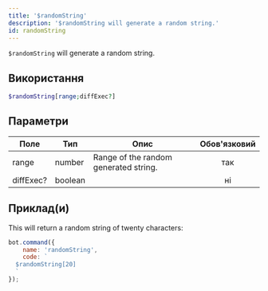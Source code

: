 ```yaml
---
title: '$randomString'
description: '$randomString will generate a random string.'
id: randomString
---
```


`$randomString` will generate a random string.

## Використання

```php
$randomString[range;diffExec?]
```

## Параметри

| Поле      | Тип     | Опис                                  | Обов'язковий |
| --------- | ------- | ------------------------------------- |:------------:|
| range     | number  | Range of the random generated string. |     так      |
| diffExec? | boolean |                                       |      ні      |

## Приклад(и)

This will return a random string of twenty characters:

```javascript
bot.command({
    name: 'randomString',
    code: `
  $randomString[20]
  `
});
```
